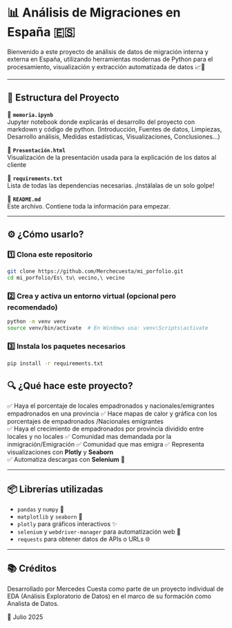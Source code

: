 
# 📊 Análisis de Migraciones en España 🇪🇸

Bienvenido a este proyecto de análisis de datos de migración interna y externa en España, utilizando herramientas modernas de Python para el procesamiento, visualización y extracción automatizada de datos 📈🧪

---

## 🧰 Estructura del Proyecto

📁 **`memoria.ipynb`**  
Jupyter notebook donde explicarás el desarrollo del proyecto con markdown y código de python. (Introducción, Fuentes de datos, Limpiezas, Desarrollo análisis, Medidas estadísticas, Visualizaciones, Conclusiones...)

📁 **`Presentación.html`**  
Visualización de la presentación usada para la explicación de los datos al cliente

📁 **`requirements.txt`**  
Lista de todas las dependencias necesarias. ¡Instálalas de un solo golpe!

📁 **`README.md`**  
Este archivo. Contiene toda la información para empezar.

---

## ⚙️ ¿Cómo usarlo?

### 1️⃣ Clona este repositorio

```bash
git clone https://github.com/Merchecuesta/mi_porfolio.git
cd mi_porfolio/Es\ tu\ vecino,\ vecino
```

### 2️⃣ Crea y activa un entorno virtual (opcional pero recomendado)

```bash
python -m venv venv
source venv/bin/activate  # En Windows usa: venv\Scripts\activate
```

### 3️⃣ Instala los paquetes necesarios

```bash
pip install -r requirements.txt
```


## 🔍 ¿Qué hace este proyecto?

✅ Haya el porcentaje de locales empadronados y nacionales/emigrantes empadronados en una provincia
✅ Hace mapas de calor y gráfica con los porcentajes de empadronados /Nacionales emigrantes  
✅ Haya el crecimiento de empadronados por provincia dividido entre locales y no locales
✅ Comunidad mas demandada por la inmigración/Emigración
✅ Comunidad que mas emigra
✅ Representa visualizaciones con **Plotly** y **Seaborn**  
✅ Automatiza descargas con **Selenium** 🚀

---

## 📦 Librerías utilizadas

- `pandas` y `numpy` 🧮
- `matplotlib` y `seaborn` 🎨
- `plotly` para gráficos interactivos ✨
- `selenium` y `webdriver-manager` para automatización web 🤖
- `requests` para obtener datos de APIs o URLs 🌐

---
## 📚 Créditos

Desarrollado por Mercedes Cuesta como parte de un proyecto individual de EDA (Análisis Exploratorio de Datos) en el marco de su formación como Analista de Datos.

📕 Julio 2025
